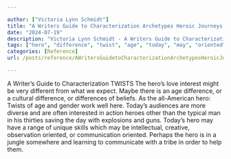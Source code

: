 ```yaml
---

author: ["Victoria Lynn Schmidt"]
title: "A Writers Guide to Characterization Archetypes Heroic Journeys and Other Elements of Dynamic Character Development - part0023_split_008.html"
date: "2024-07-19"
description: "Victoria Lynn Schmidt - A Writers Guide to Characterization Archetypes Heroic Journeys and Other Elements of Dynamic Character Development"
tags: ["hero", "difference", "twist", "age", "today", "may", "oriented", "writer", "guide", "characterization", "love", "interest", "might", "different", "expect", "maybe", "cultural", "belief", "gender", "work", "well", "audience", "diverse", "often", "interested"]
categories: [Reference]
url: /posts/reference/AWritersGuidetoCharacterizationArchetypesHeroicJourneysandOtherElementsofDynamicCharacterDevelopment-part0023split008html

---
```



A Writer’s Guide to Characterization
TWISTS
The hero’s love interest might be very different from what we expect. Maybe there is an age difference, or a cultural difference, or differences of beliefs.
As the all-American hero: Twists of age and gender work well here. Today’s audiences are more diverse and are often interested in action heroes other than the typical man in his thirties saving the day with explosions and guns. Today’s hero may have a range of unique skills which may be intellectual, creative, observation oriented, or communication oriented. Perhaps the hero is in a jungle somewhere and learning to communicate with a tribe in order to help them.
